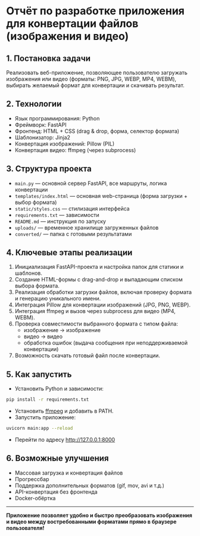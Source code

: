 # Отчёт по разработке приложения для конвертации файлов (изображения и видео)

## 1. Постановка задачи
Реализовать веб-приложение, позволяющее пользователю загружать изображения или видео (форматы: PNG, JPG, WEBP, MP4, WEBM), выбирать желаемый формат для конвертации и скачивать результат.

## 2. Технологии
- Язык программирования: Python
- Фреймворк: FastAPI
- Фронтенд: HTML + CSS (drag & drop, форма, селектор формата)
- Шаблонизатор: Jinja2
- Конвертация изображений: Pillow (PIL)
- Конвертация видео: ffmpeg (через subprocess)

## 3. Структура проекта
- `main.py` — основной сервер FastAPI, все маршруты, логика конвертации
- `templates/index.html` — основная web-страница (форма загрузки + выбор формата)
- `static/styles.css` — стилизация интерфейса
- `requirements.txt` — зависимости
- `README.md` — инструкция по запуску
- `uploads/` — временное хранилище загруженных файлов
- `converted/` — папка с готовыми результатами

## 4. Ключевые этапы реализации
1. Инициализация FastAPI-проекта и настройка папок для статики и шаблонов.
2. Создание HTML-формы с drag-and-drop и выпадающим списком выбора формата.
3. Реализация обработки загрузки файлов, включая проверку формата и генерацию уникального имени.
4. Интеграция Pillow для конвертации изображений (JPG, PNG, WEBP).
5. Интеграция ffmpeg и вызов через subprocess для видео (MP4, WEBM).
6. Проверка совместимости выбранного формата с типом файла:
   - изображение → изображение
   - видео → видео
   - обработка ошибок (выдача сообщения при неподдерживаемой конвертации)
7. Возможность скачать готовый файл после конвертации.

## 5. Как запустить
- Установить Python и зависимости:
```bash
pip install -r requirements.txt
```
- Установить [ffmpeg](https://ffmpeg.org/download.html) и добавить в PATH.
- Запустить приложение:
```bash
uvicorn main:app --reload
```
- Перейти по адресу http://127.0.0.1:8000

## 6. Возможные улучшения
- Массовая загрузка и конвертация файлов
- Прогрессбар
- Поддержка дополнительных форматов (gif, mov, avi и т.д.)
- API-конвертация без фронтенда
- Docker-обёртка

---
**Приложение позволяет удобно и быстро преобразовать изображения и видео между востребованными форматами прямо в браузере пользователя!**
